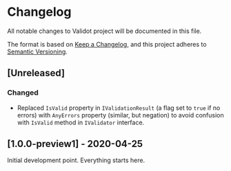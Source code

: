 # Changelog
All notable changes to Validot project will be documented in this file.

The format is based on [Keep a Changelog](https://keepachangelog.com/en/1.0.0/),
and this project adheres to [Semantic Versioning](https://semver.org/spec/v2.0.0.html).

## [Unreleased]

### Changed
- Replaced `IsValid` property in `IValidationResult` (a flag set to `true` if no errors) with `AnyErrors` property (similar, but negation) to avoid confusion with `IsValid` method in `IValidator` interface.

## [1.0.0-preview1] - 2020-04-25
Initial development point. Everything starts here.
